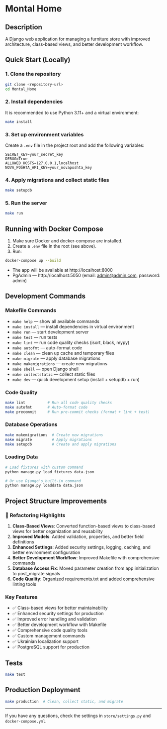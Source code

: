 # Montal Home

## Description
A Django web application for managing a furniture store with improved architecture, class-based views, and better development workflow.

## Quick Start (Locally)

### 1. Clone the repository
```sh
git clone <repository-url>
cd Montal_Home
```

### 2. Install dependencies
It is recommended to use Python 3.11+ and a virtual environment:
```sh
make install
```

### 3. Set up environment variables
Create a `.env` file in the project root and add the following variables:
```
SECRET_KEY=your_secret_key
DEBUG=True
ALLOWED_HOSTS=127.0.0.1,localhost
NOVA_POSHTA_API_KEY=your_novaposhta_key
```

### 4. Apply migrations and collect static files
```sh
make setupdb
```

### 5. Run the server
```sh
make run
```

## Running with Docker Compose

1. Make sure Docker and docker-compose are installed.
2. Create a `.env` file in the root (see above).
3. Run:
```sh
docker-compose up --build
```

- The app will be available at http://localhost:8000
- PgAdmin — http://localhost:5050 (email: admin@admin.com, password: admin)

## Development Commands

### Makefile Commands
- `make help` — show all available commands
- `make install` — install dependencies in virtual environment
- `make run` — start development server
- `make test` — run tests
- `make lint` — run code quality checks (isort, black, mypy)
- `make autofmt` — auto-format code
- `make clean` — clean up cache and temporary files
- `make migrate` — apply database migrations
- `make makemigrations` — create new migrations
- `make shell` — open Django shell
- `make collectstatic` — collect static files
- `make dev` — quick development setup (install + setupdb + run)

### Code Quality
```sh
make lint          # Run all code quality checks
make autofmt       # Auto-format code
make precommit     # Run pre-commit checks (format + lint + test)
```

### Database Operations
```sh
make makemigrations  # Create new migrations
make migrate         # Apply migrations
make setupdb         # Create and apply migrations
```

### Loading Data
```sh
# Load fixtures with custom command
python manage.py load_fixtures data.json

# Or use Django's built-in command
python manage.py loaddata data.json
```

## Project Structure Improvements

### 🔧 **Refactoring Highlights**

1. **Class-Based Views**: Converted function-based views to class-based views for better organization and reusability
2. **Improved Models**: Added validation, properties, and better field definitions
3. **Enhanced Settings**: Added security settings, logging, caching, and better environment configuration
4. **Better Development Workflow**: Improved Makefile with comprehensive commands
5. **Database Access Fix**: Moved parameter creation from app initialization to post_migrate signals
6. **Code Quality**: Organized requirements.txt and added comprehensive linting tools

### **Key Features**
- ✅ Class-based views for better maintainability
- ✅ Enhanced security settings for production
- ✅ Improved error handling and validation
- ✅ Better development workflow with Makefile
- ✅ Comprehensive code quality tools
- ✅ Custom management commands
- ✅ Ukrainian localization support
- ✅ PostgreSQL support for production

## Tests
```sh
make test
```

## Production Deployment
```sh
make production  # Clean, collect static, and migrate
```

---

If you have any questions, check the settings in `store/settings.py` and `docker-compose.yml`.